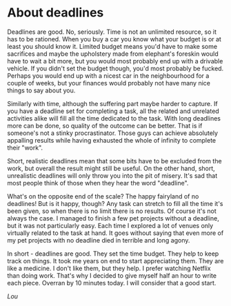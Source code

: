 # About deadlines

Deadlines are good. No, seriously. Time is not an unlimited resource, so it has to be rationed. When you buy a car you know what your budget is or at least you should know it. Limited budget means you'd have to make some sacrifices and maybe the upholstery made from elephant's foreskin would have to wait a bit more, but you would most probably end up with a drivable vehicle. If you didn't set the budget though, you'd most probably be fucked. Perhaps you would end up with a nicest car in the neighbourhood for a couple of weeks, but your finances would probably not have many nice things to say about you.

Similarly with time, although the suffering part maybe harder to capture. If you have a deadline set for completing a task, all the related and unrelated activities alike will fill all the time dedicated to the task. With long deadlines more can be done, so quality of the outcome can be better. That is if someone's not a stinky procrastinator. Those guys can achieve absolutely appalling results while having exhausted the whole of infinity to complete their "work".

Short, realistic deadlines mean that some bits have to be excluded from the work, but overall the result might still be useful. On the other hand, short, unrealistic deadlines will only throw you into the pit of misery. It's sad that most people think of those when they hear the word "deadline".

What's on the opposite end of the scale? The happy fairyland of no deadlines! But is it happy, though? Any task can stretch to fill all the time it's been given, so when there is no limit there is no results. Of course it's not always the case. I managed to finish a few pet projects without a deadline, but it was not particularly easy. Each time I explored a lot of venues only virtually related to the task at hand. It goes without saying that even more of my pet projects with no deadline died in terrible and long agony.

In short - deadlines are good. They set the time budget. They help to keep track on things. It took me years on end to start appreciating them. They are like a medicine. I don't like them, but they help. I prefer watching Netflix than doing work. That's why I decided to give myself half an hour to write each piece. Overran by 10 minutes today. I will consider that a good start.

*Lou*